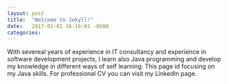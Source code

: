```yaml
---
layout: post
title:  "Welcome to Jekyll!"
date:   2017-01-01 16:16:01 -0600
categories: 
---
```


With severeal years of experience in IT consultancy and experience in software development projects, I learn also Java programming and develop my knowledge in different ways of self learning.
This page id focusing on my Java skills.
For professional CV you can visit my LinkedIn page.
